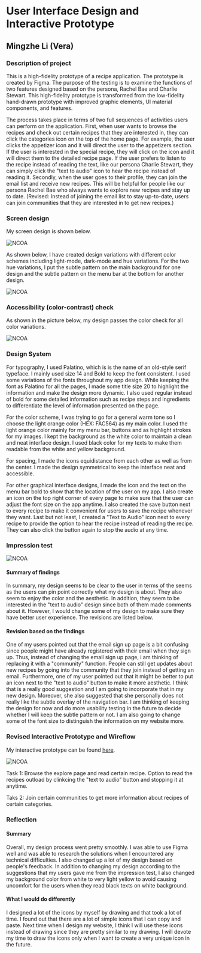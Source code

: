 # User Interface Design and Interactive Prototype

## Mingzhe Li (Vera)

### Description of project 

This is a high-fidelity prototype of a recipe application. The prototype is created by Figma. The purpose of the testing is to examine the functions of two features designed based on the persona, Rachel Bae and Charlie Stewart. This high-fidelity prototype is transformed from the low-fidelity hand-drawn prototype with improved graphic elements, UI material components, and features.

The process takes place in terms of two full sequences of activities users can perform on the application. First, when user wants to browse the recipes and check out certain recipes that they are interested in, they can click the categories icon on the top of the home page. For example, the user clicks the appetizer icon and it will direct the user to the appetizers section. If the user is interested in the special recipe, they will click on the icon and it will direct them to the detailed recipe page. If the user prefers to listen to the recipe instead of reading the text, like our persona Charlie  Stewart, they can simply click the "text to audio" icon to hear the recipe instead of reading it. Secondly, when the user goes to their profile, they can join the email list and receive new recipes. This will be helpful for people like our persona Rachel Bae who always wants to explore new recipes and stay up to date. (Revised: Instead of joining the email list to stay up-to-date, users can join communities that they are interested in to get new recipes.) 

### Screen design

My screen design is shown below. 

![NCOA](./screendesigns.png)

As shown below, I have created design variations with different color schemes including light-mode, dark-mode and hue variations. For the two hue variations, I put the subtle pattern on the main background for one design and the subtle pattern on the menu bar at the bottom for another design. 

![NCOA](./colorvariations.png)

### Accessibility (color-contrast) check

As shown in the picture below, my design passes the color check for all color variations. 

![NCOA](./colorcheck.png)


### Design System

For typography, I used Palatino, which is is the name of an old-style serif typeface. I mainly used size 14 and Bold to keep the font consistent. I used some variations of the fonts throughout my app design. While keeping the font as Palatino for all the pages, I made some title size 20 to highlight the information and make the design more dynamic. I also used regular instead of bold for some detailed information such as recipe steps and ingredients to differentiate the level of information presented on the page. 

For the color scheme, I was trying to go for a general warm tone so I choose the light orange color (HEX: FAC564) as my main color. I used the light orange color mainly for my menu bar, buttons and as highlight strokes for my images. I kept the background as the white color to maintain a clean and neat interface design. I used black color for my texts to make them readable from the white and yellow background. 

For spacing, I made the icons equidistance from each other as well as from the center. I made the design symmetrical to keep the interface neat and accessible. 

For other graphical interface designs, I made the icon and the text on the menu bar bold to show that the location of the user on my app. I also create an icon on the top right corner of every page to make sure that the user can adjust the font size on the app anytime. I also created the save button next to every recipe to make it convenient for users to save the recipe whenever they want. Last but not least, I created a "Text to Audio" icon next to every recipe to provide the option to hear the recipe instead of reading the recipe. They can also click the button again to stop the audio at any time. 

### Impression test

![NCOA](./comments.png)

#### Summary of findings

In summary, my design seems to be clear to the user in terms of the seems as the users can pin point correctly what my design is about. They also seem to enjoy the color and the aesthetic. In addition, they seem to be interested in the "text to audio" design since both of them made comments about it. However, I would change some of my design to make sure they have better user experience. The revisions are listed below. 

#### Revision based on the findings

One of my users pointed out that the email sign up page is a bit confusing since people might have already registered with their email when they sign up. Thus, instead of changing the email sign up page, i am thinking of replacing it with a "community" function. People can still get updates about new recipes by going into the community that they join instead of getting an email. Furthermore, one of my user pointed out that it might be better to put an icon next to the "text to audio" button to make it more aesthetic. I think that is a really good suggestion and I am going to incorporate that in my new design. Moreover, she also suggested that she personally does not really like the subtle overlay of the navigation bar. I am thinking of keeping the design for now and do more usability testing in the future to decide whether I will keep the subtle pattern or not. I am also going to change some of the font size to distinguish the information on my website more. 

### Revised Interactive Prototype and Wireflow

My interactive prototype can be found [here](https://www.figma.com/file/2Uao2hjoxDc5WHN16NNJl2/DH110?node-id=10%3A5822).

![NCOA](./wireflow.png)

Task 1: Browse the explore page and read certain recipe. Option to read the recipes outload by clinkcing the "text to audio" button and stopping it at anytime.

Taks 2: Join certain communities to get more information about recipes of certain categories.

### Reflection

#### Summary 

Overall, my design process went pretty smoothly. I was able to use Figma well and was able to research the solutions when I encountered any technical difficulties. I also changed up a lot of my design based on people's feedback. In addition to changing my design according to the suggestions that my users gave me from the impression test, I also changed my background color from white to very light yellow to avoid causing uncomfort for the users when they read black texts on white background. 

#### What I would do differently

I designed a lot of the icons by myself by drawing and that took a lot of time. I found out that there are a lot of simple icons that I can copy and paste. Next time when I design my website, I think I will use these icons instead of drawing since they are pretty similar to my drawing. I will devote my time to draw the icons only when I want to create a very unique icon in the future. 
